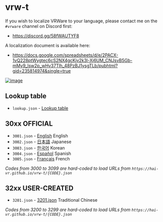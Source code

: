 # vrw-t

If you wish to localize VRWare to your language, please contact me on the `#vrware` channel on Discord first:

- https://discord.gg/58fWAUTYF8

A localization document is available here:

- https://docs.google.com/spreadsheets/d/e/2PACX-1vQ228ptWygtec6cS2NX4gcKjv2k3l-Xj6UM_CNJsvB5Gb-mMy9_lsw2p_wHv37Tlh_48PzBJ1ysgTLb/pubhtml?gid=235814974&single=true

[![image](https://github.com/hai-vr/vrw-t/assets/60819407/1a2c32ba-a3a2-48a6-805e-b25bb8115f1b)](https://docs.google.com/spreadsheets/d/e/2PACX-1vQ228ptWygtec6cS2NX4gcKjv2k3l-Xj6UM_CNJsvB5Gb-mMy9_lsw2p_wHv37Tlh_48PzBJ1ysgTLb/pubhtml?gid=235814974&single=true)


## Lookup table

- `lookup.json` - [Lookup table](lookup.json)

## 30xx OFFICIAL

- `3001.json` - [English](3001.json) English
- `3002.json` - [日本語](3002.json) Japanese
- `3003.json` - [한국어](3003.json) Korean
- `3004.json` - [Español](3004.json) Spanish
- `3005.json` - [Français](3005.json) French

*Codes from 3000 to 3099 are hard-coded to load URLs from `https://hai-vr.github.io/vrw-t/{CODE}.json`*

## 32xx USER-CREATED

- `3201.json` - [3201.json](3201.json) Traditional Chinese

*Codes from 3200 to 3299 are hard-coded to load URLs from `https://hai-vr.github.io/vrw-t/{CODE}.json`*
